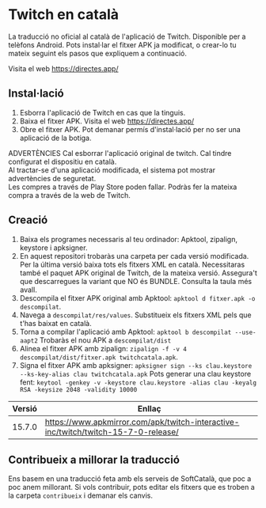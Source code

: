 # Twitch en català

La traducció no oficial al català de l'aplicació de Twitch. Disponible per a telèfons Android. Pots instal·lar el fitxer APK ja modificat, o crear-lo tu mateix seguint els pasos que expliquem a continuació.

Visita el web https://directes.app/


## Instal·lació

1. Esborra l'aplicació de Twitch en cas que la tinguis.
2. Baixa el fitxer APK. Visita el web https://directes.app/
3. Obre el fitxer APK. Pot demanar permís d'instal·lació per no ser una aplicació de la botiga.

ADVERTÈNCIES
Cal esborrar l'aplicació original de twitch. Cal tindre configurat el dispositiu en català.  
Al tractar-se d'una aplicació modificada, el sistema pot mostrar advertències de seguretat.  
Les compres a través de Play Store poden fallar. Podràs fer la mateixa compra a través de la web de Twitch.


## Creació

1. Baixa els programes necessaris al teu ordinador: Apktool, zipalign, keystore i apksigner.
2. En aquest repositori trobaràs una carpeta per cada versió modificada. Per la última versió baixa tots els fitxers XML en català.
Necessitaras també el paquet APK original de Twitch, de la mateixa versió. Assegura't que descarregues la variant que NO és BUNDLE. Consulta la taula més avall.
3. Descompila el fitxer APK original amb Apktool: `apktool d fitxer.apk -o descompilat`.
4. Navega a `descompilat/res/values`. Substitueix els fitxers XML pels que t'has baixat en català.
5. Torna a compilar l'aplicació amb Apktool: `apktool b descompilat --use-aapt2` Trobaràs el nou APK a `descompilat/dist`
6. Alinea el fitxer APK amb zipalign: `zipalign -f -v 4 descompilat/dist/fitxer.apk twitchcatala.apk`.
7. Signa el fitxer APK amb apksigner: `apksigner sign --ks clau.keystore --ks-key-alias clau twitchcatala.apk`
Pots generar una clau keystore fent: `keytool -genkey -v -keystore clau.keystore -alias clau -keyalg RSA -keysize 2048 -validity 10000`

| Versió   | Enllaç   |
| -------- | -------- |
| 15.7.0   | https://www.apkmirror.com/apk/twitch-interactive-inc/twitch/twitch-15-7-0-release/ |


## Contribueix a millorar la traducció

Ens basem en una traducció feta amb els serveis de SoftCatalà, que poc a poc anem millorant.
Si vols contribuir, pots editar els fitxers que es troben a la carpeta `contribueix` i demanar els canvis.